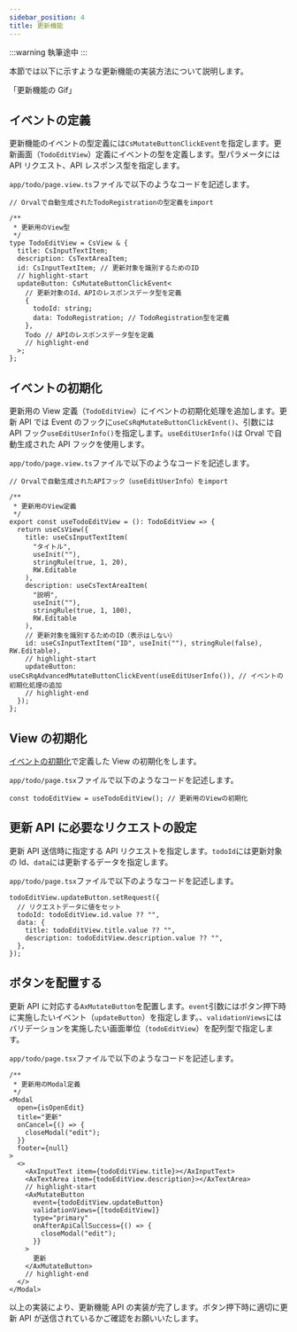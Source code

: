 ```yaml
---
sidebar_position: 4
title: 更新機能
---
```


:::warning
執筆途中
:::

本節では以下に示すような更新機能の実装方法について説明します。

「更新機能の Gif」

## イベントの定義

更新機能のイベントの型定義には`CsMutateButtonClickEvent`を指定します。更新画面（`TodoEditView`）定義にイベントの型を定義します。型パラメータには API リクエスト、API レスポンス型を指定します。

`app/todo/page.view.ts`ファイルで以下のようなコードを記述します。

```tsx title="app/todo/page.view.ts"
// Orvalで自動生成されたTodoRegistrationの型定義をimport

/**
 * 更新用のView型
 */
type TodoEditView = CsView & {
  title: CsInputTextItem;
  description: CsTextAreaItem;
  id: CsInputTextItem; // 更新対象を識別するためのID
  // highlight-start
  updateButton: CsMutateButtonClickEvent<
    // 更新対象のId、APIのレスポンスデータ型を定義
    {
      todoId: string;
      data: TodoRegistration; // TodoRegistration型を定義
    },
    Todo // APIのレスポンスデータ型を定義
    // highlight-end
  >;
};
```

## イベントの初期化

更新用の View 定義（`TodoEditView`）にイベントの初期化処理を追加します。更新 API では Event のフックに`useCsRqMutateButtonClickEvent()`、引数には API フック`useEditUserInfo()`を指定します。`useEditUserInfo()`は Orval で自動生成された API フックを使用します。

`app/todo/page.view.ts`ファイルで以下のようなコードを記述します。

```tsx title="app/todo/page.view.ts"
// Orvalで自動生成されたAPIフック（useEditUserInfo）をimport

/**
 * 更新用のView定義
 */
export const useTodoEditView = (): TodoEditView => {
  return useCsView({
    title: useCsInputTextItem(
      "タイトル",
      useInit(""),
      stringRule(true, 1, 20),
      RW.Editable
    ),
    description: useCsTextAreaItem(
      "説明",
      useInit(""),
      stringRule(true, 1, 100),
      RW.Editable
    ),
    // 更新対象を識別するためのID（表示はしない）
    id: useCsInputTextItem("ID", useInit(""), stringRule(false), RW.Editable),
    // highlight-start
    updateButton: useCsRqAdvancedMutateButtonClickEvent(useEditUserInfo()), // イベントの初期化処理の追加
    // highlight-end
  });
};
```

## View の初期化

[イベントの初期化](./crud-update.md#イベントの初期化)で定義した View の初期化をします。

`app/todo/page.tsx`ファイルで以下のようなコードを記述します。

```tsx title="todo/page.ts"
const todoEditView = useTodoEditView(); // 更新用のViewの初期化
```

## 更新 API に必要なリクエストの設定

更新 API 送信時に指定する API リクエストを指定します。`todoId`には更新対象の Id、`data`には更新するデータを指定します。

`app/todo/page.tsx`ファイルで以下のようなコードを記述します。

```tsx title="todo/page.ts"
todoEditView.updateButton.setRequest({
  // リクエストデータに値をセット
  todoId: todoEditView.id.value ?? "",
  data: {
    title: todoEditView.title.value ?? "",
    description: todoEditView.description.value ?? "",
  },
});
```

## ボタンを配置する

更新 API に対応する`AxMutateButton`を配置します。`event`引数にはボタン押下時に実施したいイベント（`updateButton`）を指定します。、`validationViews`にはバリデーションを実施したい画面単位（`todoEditView`）を配列型で指定します。

`app/todo/page.tsx`ファイルで以下のようなコードを記述します。

```tsx title="todo/page.ts"
/**
 * 更新用のModal定義
 */
<Modal
  open={isOpenEdit}
  title="更新"
  onCancel={() => {
    closeModal("edit");
  }}
  footer={null}
>
  <>
    <AxInputText item={todoEditView.title}></AxInputText>
    <AxTextArea item={todoEditView.description}></AxTextArea>
    // highlight-start
    <AxMutateButton
      event={todoEditView.updateButton}
      validationViews={[todoEditView]}
      type="primary"
      onAfterApiCallSuccess={() => {
        closeModal("edit");
      }}
    >
      更新
    </AxMutateButton>
    // highlight-end
  </>
</Modal>
```

以上の実装により、更新機能 API の実装が完了します。ボタン押下時に適切に更新 API が送信されているかご確認をお願いいたします。
